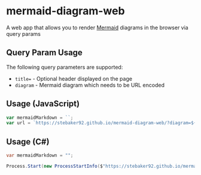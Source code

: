 # mermaid-diagram-web
A web app that allows you to render [Mermaid](https://mermaid-js.github.io/mermaid/#/) diagrams in the browser via query params

## Query Param Usage
The following query parameters are supported:

- `title=` - Optional header displayed on the page
- `diagram` - Mermaid diagram which needs to be URL encoded


## Usage (JavaScript)
```js
var mermaidMarkdown = ``;
var url = `https://stebaker92.github.io/mermaid-diagram-web/?diagram=${encodeURI(mermaidMarkdown)}`;
```

## Usage (C#)
```csharp
var mermaidMarkdown = "";

Process.Start(new ProcessStartInfo($"https://stebaker92.github.io/mermaid-diagram-web/?title=My Diagram&diagram={HttpUtility.UrlEncode(mermaidMarkdown)}") { UseShellExecute = true });
```
